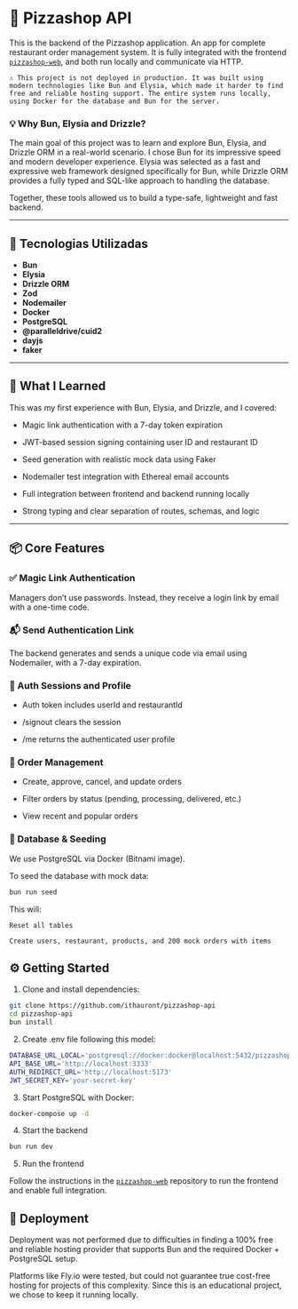 # 🍕 Pizzashop API

This is the backend of the Pizzashop application. An app for complete restaurant order management system. It is fully integrated with the frontend [`pizzashop-web`](https://github.com/ithauront/pizzashop), and both run locally and communicate via HTTP.

    ⚠️ This project is not deployed in production. It was built using modern technologies like Bun and Elysia, which made it harder to find free and reliable hosting support. The entire system runs locally, using Docker for the database and Bun for the server.

### 💡 Why Bun, Elysia and Drizzle?

The main goal of this project was to learn and explore Bun, Elysia, and Drizzle ORM in a real-world scenario.
I chose Bun for its impressive speed and modern developer experience. Elysia was selected as a fast and expressive web framework designed specifically for Bun, while Drizzle ORM provides a fully typed and SQL-like approach to handling the database.

Together, these tools allowed us to build a type-safe, lightweight and fast backend.

---

## 🚀 Tecnologias Utilizadas

- **Bun**
- **Elysia**
- **Drizzle ORM**
- **Zod**
- **Nodemailer**
- **Docker**
- **PostgreSQL**
- **@paralleldrive/cuid2**
- **dayjs**
- **faker**


---

## 🧠 What I Learned

This was my first experience with Bun, Elysia, and Drizzle, and I covered:

   * Magic link authentication with a 7-day token expiration

   * JWT-based session signing containing user ID and restaurant ID

   * Seed generation with realistic mock data using Faker

   * Nodemailer test integration with Ethereal email accounts

   * Full integration between frontend and backend running locally

   * Strong typing and clear separation of routes, schemas, and logic

---

## 📦 Core Features

### ✅ Magic Link Authentication

Managers don’t use passwords. Instead, they receive a login link by email with a one-time code.

### 📬 Send Authentication Link

The backend generates and sends a unique code via email using Nodemailer, with a 7-day expiration.

### 🔐 Auth Sessions and Profile

   * Auth token includes userId and restaurantId

   * /signout clears the session

   * /me returns the authenticated user profile

### 🍕 Order Management

   * Create, approve, cancel, and update orders

   * Filter orders by status (pending, processing, delivered, etc.)

   * View recent and popular orders

### 🧪 Database & Seeding

We use PostgreSQL via Docker (Bitnami image).

To seed the database with mock data:

```bash
bun run seed
```
This will:

    Reset all tables

    Create users, restaurant, products, and 200 mock orders with items

## ⚙️ Getting Started
1. Clone and install dependencies:
```bash
git clone https://github.com/ithauront/pizzashop-api
cd pizzashop-api
bun install
```
2. Create .env file following this model:
```bash
DATABASE_URL_LOCAL='postgresql://docker:docker@localhost:5432/pizzashop'
API_BASE_URL='http://localhost:3333'
AUTH_REDIRECT_URL='http://localhost:5173'
JWT_SECRET_KEY='your-secret-key'
```

3. Start PostgreSQL with Docker:
```bash
docker-compose up -d
```

4. Start the backend
```bash
bun run dev
```

5. Run the frontend

Follow the instructions in the [`pizzashop-web`](https://github.com/ithauront/pizzashop) repository to run the frontend and enable full integration.


## 🚫 Deployment

Deployment was not performed due to difficulties in finding a 100% free and reliable hosting provider that supports Bun and the required Docker + PostgreSQL setup.

Platforms like Fly.io were tested, but could not guarantee true cost-free hosting for projects of this complexity.
Since this is an educational project, we chose to keep it running locally.

